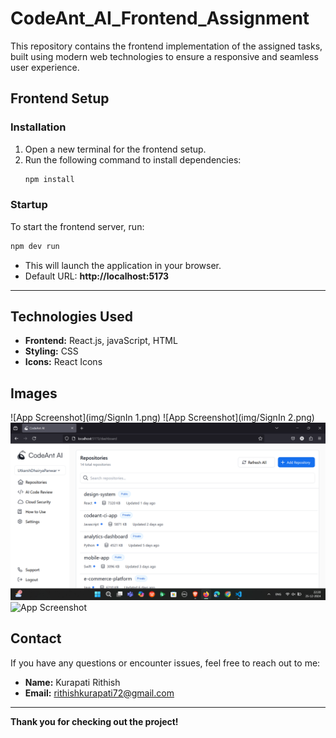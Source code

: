 
# CodeAnt_AI_Frontend_Assignment

This repository contains the frontend implementation of the assigned tasks, built using modern web technologies to ensure a responsive and seamless user experience.

## Frontend Setup
### Installation
1. Open a new terminal for the frontend setup.
2. Run the following command to install dependencies:
   ```bash
   npm install
   ```

### Startup
To start the frontend server, run:
```bash
npm dev run
```
- This will launch the application in your browser.
- Default URL: **http://localhost:5173**

---

## Technologies Used
- **Frontend:** React.js, javaScript, HTML
- **Styling:** CSS
- **Icons:** React Icons

## Images
![App Screenshot](img/SignIn 1.png)
![App Screenshot](img/SignIn 2.png)
![App Screenshot](img/Repository.png)
![App Screenshot](img/.png)


## Contact
If you have any questions or encounter issues, feel free to reach out to me:
- **Name:** Kurapati Rithish
- **Email:** rithishkurapati72@gmail.com

---

**Thank you for checking out the project!** 

